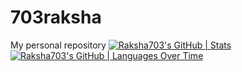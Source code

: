 # 703raksha
My personal repository
[![Raksha703's GitHub | Stats](https://stats.quine.sh/Raksha703/github?theme=dark)](https://quine.sh)
[![Raksha703's GitHub | Languages Over Time](https://stats.quine.sh/Raksha703/languages-over-time?theme=dark)](https://quine.sh)
